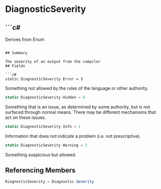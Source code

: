 # DiagnosticSeverity

## ```c#
Derives from Enum
```

## Summary

The severity of an output from the compiler
## Fields

```c#
static DiagnosticSeverity Error = 3
```
Something not allowed by the rules of the language or other authority.
```c#
static DiagnosticSeverity Hidden = 0
```
Something that is an issue, as determined by some authority,
but is not surfaced through normal means.
There may be different mechanisms that act on these issues.
```c#
static DiagnosticSeverity Info = 1
```
Information that does not indicate a problem (i.e. not prescriptive).
```c#
static DiagnosticSeverity Warning = 2
```
Something suspicious but allowed.
## Referencing Members

```c#
DiagnosticSeverity = Diagnostic.Severity
```
